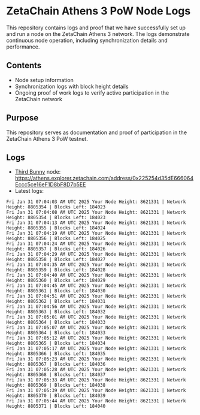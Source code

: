# ZetaChain Athens 3 PoW Node Logs
This repository contains logs and proof that we have successfully set up and run a node on the ZetaChain Athens 3 network. The logs demonstrate continuous node operation, including synchronization details and performance.

## Contents
- Node setup information
- Synchronization logs with block height details
- Ongoing proof of work logs to verify active participation in the ZetaChain network

## Purpose
This repository serves as documentation and proof of participation in the ZetaChain Athens 3 PoW testnet.

## Logs

- [Third Bunny](https://thirdbunny.xyz/) node: https://athens.explorer.zetachain.com/address/0x225254d35dE666064Eccc5ce16eF1D8bF8D7b5EE
- Latest logs:
```
Fri Jan 31 07:04:03 AM UTC 2025 Your Node Height: 8621331 | Network Height: 8805354 | Blocks Left: 184023
Fri Jan 31 07:04:08 AM UTC 2025 Your Node Height: 8621331 | Network Height: 8805354 | Blocks Left: 184023
Fri Jan 31 07:04:13 AM UTC 2025 Your Node Height: 8621331 | Network Height: 8805355 | Blocks Left: 184024
Fri Jan 31 07:04:19 AM UTC 2025 Your Node Height: 8621331 | Network Height: 8805356 | Blocks Left: 184025
Fri Jan 31 07:04:24 AM UTC 2025 Your Node Height: 8621331 | Network Height: 8805357 | Blocks Left: 184026
Fri Jan 31 07:04:29 AM UTC 2025 Your Node Height: 8621331 | Network Height: 8805358 | Blocks Left: 184027
Fri Jan 31 07:04:35 AM UTC 2025 Your Node Height: 8621331 | Network Height: 8805359 | Blocks Left: 184028
Fri Jan 31 07:04:40 AM UTC 2025 Your Node Height: 8621331 | Network Height: 8805360 | Blocks Left: 184029
Fri Jan 31 07:04:45 AM UTC 2025 Your Node Height: 8621331 | Network Height: 8805361 | Blocks Left: 184030
Fri Jan 31 07:04:51 AM UTC 2025 Your Node Height: 8621331 | Network Height: 8805362 | Blocks Left: 184031
Fri Jan 31 07:04:56 AM UTC 2025 Your Node Height: 8621331 | Network Height: 8805363 | Blocks Left: 184032
Fri Jan 31 07:05:01 AM UTC 2025 Your Node Height: 8621331 | Network Height: 8805364 | Blocks Left: 184033
Fri Jan 31 07:05:07 AM UTC 2025 Your Node Height: 8621331 | Network Height: 8805364 | Blocks Left: 184033
Fri Jan 31 07:05:12 AM UTC 2025 Your Node Height: 8621331 | Network Height: 8805365 | Blocks Left: 184034
Fri Jan 31 07:05:17 AM UTC 2025 Your Node Height: 8621331 | Network Height: 8805366 | Blocks Left: 184035
Fri Jan 31 07:05:23 AM UTC 2025 Your Node Height: 8621331 | Network Height: 8805367 | Blocks Left: 184036
Fri Jan 31 07:05:28 AM UTC 2025 Your Node Height: 8621331 | Network Height: 8805368 | Blocks Left: 184037
Fri Jan 31 07:05:33 AM UTC 2025 Your Node Height: 8621331 | Network Height: 8805369 | Blocks Left: 184038
Fri Jan 31 07:05:39 AM UTC 2025 Your Node Height: 8621331 | Network Height: 8805370 | Blocks Left: 184039
Fri Jan 31 07:05:44 AM UTC 2025 Your Node Height: 8621331 | Network Height: 8805371 | Blocks Left: 184040
```
